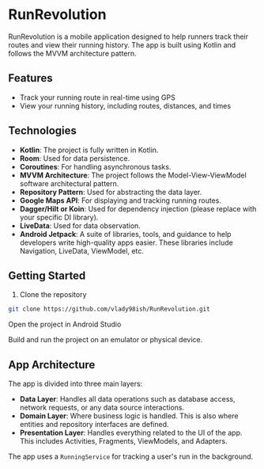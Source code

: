 # RunRevolution

RunRevolution is a mobile application designed to help runners track their routes and view their running history. The app is built using Kotlin and follows the MVVM architecture pattern. 

## Features

- Track your running route in real-time using GPS
- View your running history, including routes, distances, and times

## Technologies

- **Kotlin**: The project is fully written in Kotlin.
- **Room**: Used for data persistence.
- **Coroutines**: For handling asynchronous tasks.
- **MVVM Architecture**: The project follows the Model-View-ViewModel software architectural pattern.
- **Repository Pattern**: Used for abstracting the data layer.
- **Google Maps API**: For displaying and tracking running routes.
- **Dagger/Hilt or Koin**: Used for dependency injection (please replace with your specific DI library).
- **LiveData**: Used for data observation.
- **Android Jetpack**: A suite of libraries, tools, and guidance to help developers write high-quality apps easier. These libraries include Navigation, LiveData, ViewModel, etc.

## Getting Started

1. Clone the repository
```bash
git clone https://github.com/vlady98ish/RunRevolution.git
```


Open the project in Android Studio

Build and run the project on an emulator or physical device.

## App Architecture

The app is divided into three main layers:

- **Data Layer**: Handles all data operations such as database access, network requests, or any data source interactions.
- **Domain Layer**: Where business logic is handled. This is also where entities and repository interfaces are defined.
- **Presentation Layer**: Handles everything related to the UI of the app. This includes Activities, Fragments, ViewModels, and Adapters.

The app uses a `RunningService` for tracking a user's run in the background.
